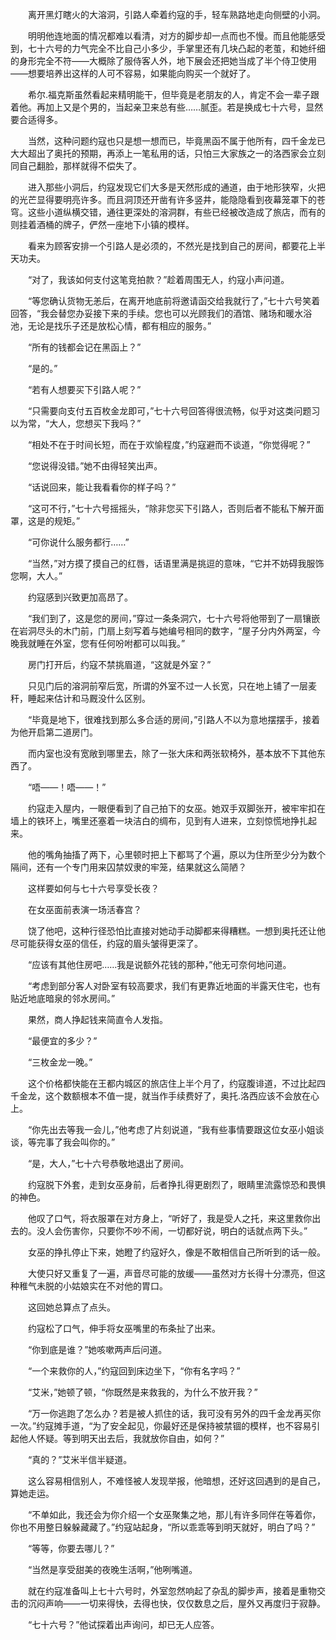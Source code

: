 　　离开黑灯瞎火的大溶洞，引路人牵着约寇的手，轻车熟路地走向侧壁的小洞。

　　明明他连地面的情况都难以看清，对方的脚步却一点而也不慢。而且他能感受到，七十六号的力气完全不比自己小多少，手掌里还有几块凸起的老茧，和她纤细的身形完全不符——大概除了服侍客人外，地下展会还把她当成了半个侍卫使用——想要培养出这样的人可不容易，如果能向购买一个就好了。

　　希尔.福克斯虽然看起来精明能干，但毕竟是老朋友的人，肯定不会一辈子跟着他。再加上又是个男的，当起亲卫来总有些……腻歪。若是换成七十六号，显然要合适得多。

　　当然，这种问题约寇也只是想一想而已，毕竟黑函不属于他所有，四千金龙已大大超出了奥托的预期，再添上一笔私用的话，只怕三大家族之一的洛西家会立刻同自己翻脸，那样就得不偿失了。

　　进入那些小洞后，约寇发现它们大多是天然形成的通道，由于地形狭窄，火把的光芒显得要明亮许多。而且洞顶还开凿有许多竖井，能隐隐看到夜幕笼罩下的苍穹。这些小道纵横交错，通往更深处的溶洞群，有些已经被改造成了旅店，而有的则挂着酒桶的牌子，俨然一座地下小镇的模样。

　　看来为顾客安排一个引路人是必须的，不然光是找到自己的房间，都要花上半天功夫。

　　“对了，我该如何支付这笔竞拍款？”趁着周围无人，约寇小声问道。

　　“等您确认货物无恙后，在离开地底前将邀请函交给我就行了，”七十六号笑着回答，“我会替您办妥接下来的手续。您也可以光顾我们的酒馆、赌场和暖水浴池，无论是找乐子还是放松心情，都有相应的服务。”

　　“所有的钱都会记在黑函上？”

　　“是的。”

　　“若有人想要买下引路人呢？”

　　“只需要向支付五百枚金龙即可，”七十六号回答得很流畅，似乎对这类问题习以为常，“大人，您想买下我吗？”

　　“相处不在于时间长短，而在于欢愉程度，”约寇避而不谈道，“你觉得呢？”

　　“您说得没错。”她不由得轻笑出声。

　　“话说回来，能让我看看你的样子吗？”

　　“这可不行，”七十六号摇摇头，“除非您买下引路人，否则后者不能私下解开面罩，这是的规矩。”

　　“可你说什么服务都行……”

　　“当然，”对方摸了摸自己的红唇，话语里满是挑逗的意味，“它并不妨碍我服饰您啊，大人。”

　　约寇感到兴致更加高昂了。

　　“我们到了，这是您的房间，”穿过一条条洞穴，七十六号将他带到了一扇镶嵌在岩洞尽头的木门前，门扇上刻写着与她编号相同的数字，“屋子分内外两室，今晚我就睡在外室，您有任何吩咐都可以叫我。”

　　房门打开后，约寇不禁挑眉道，“这就是外室？”

　　只见门后的溶洞前窄后宽，所谓的外室不过一人长宽，只在地上铺了一层麦秆，睡起来估计和马厩没什么区别。

　　“毕竟是地下，很难找到那么多合适的房间，”引路人不以为意地摆摆手，接着为他开启第二道房门。

　　而内室也没有宽敞到哪里去，除了一张大床和两张软椅外，基本放不下其他东西了。

　　“唔——！唔——！”

　　约寇走入屋内，一眼便看到了自己拍下的女巫。她双手双脚张开，被牢牢扣在墙上的铁环上，嘴里还塞着一块洁白的绸布，见到有人进来，立刻惊慌地挣扎起来。

　　他的嘴角抽搐了两下，心里顿时把上下都骂了个遍，原以为住所至少分为数个隔间，还有一个专门用来囚禁奴隶的牢笼，结果就这么简陋？

　　这样要如何与七十六号享受长夜？

　　在女巫面前表演一场活春宫？

　　饶了他吧，这种行径恐怕比直接对她动手动脚都来得糟糕。一想到奥托还让他尽可能获得女巫的信任，约寇的眉头皱得更深了。

　　“应该有其他住房吧……我是说额外花钱的那种，”他无可奈何地问道。

　　“考虑到部分客人对卧室有较高要求，我们有更靠近地面的半露天住宅，也有贴近地底暗泉的邻水房间。”

　　果然，商人挣起钱来简直令人发指。

　　“最便宜的多少？”

　　“三枚金龙一晚。”

　　这个价格都快能在王都内城区的旅店住上半个月了，约寇腹诽道，不过比起四千金龙，这个数额根本不值一提，就当作手续费好了，奥托.洛西应该不会放在心上。

　　“你先出去等我一会儿，”他考虑了片刻说道，“我有些事情要跟这位女巫小姐谈谈，等完事了我会叫你的。”

　　“是，大人，”七十六号恭敬地退出了房间。

　　约寇脱下外套，走到女巫身前，后者挣扎得更剧烈了，眼睛里流露惊恐和畏惧的神色。

　　他叹了口气，将衣服罩在对方身上，“听好了，我是受人之托，来这里救你出去的。没人会伤害你，只要你不吵不闹，一切都好说，明白的话就点两下头。”

　　女巫的挣扎停止下来，她瞪了约寇好久，像是不敢相信自己所听到的话一般。

　　大使只好又重复了一遍，声音尽可能的放缓——虽然对方长得十分漂亮，但这种稚气未脱的小姑娘实在不对他的胃口。

　　这回她总算点了点头。

　　约寇松了口气，伸手将女巫嘴里的布条扯了出来。

　　“你到底是谁？”她咳嗽两声后问道。

　　“一个来救你的人，”约寇回到床边坐下，“你有名字吗？”

　　“艾米，”她顿了顿，“你既然是来救我的，为什么不放开我？”

　　“万一你逃跑了怎么办？若是被人抓住的话，我可没有另外的四千金龙再买你一次。”约寇摊手道，“为了安全起见，你最好还是保持被禁锢的模样，也不容易引起他人怀疑。等到明天出去后，我就放你自由，如何？”

　　“真的？”艾米半信半疑道。

　　这么容易相信别人，不难怪被人发现举报，他暗想，还好这回遇到的是自己，算她走运。

　　“不单如此，我还会为你介绍一个女巫聚集之地，那儿有许多同伴在等着你，你也不用整日躲躲藏藏了。”约寇站起身，“所以乖乖等到明天就好，明白了吗？”

　　“等等，你要去哪儿？”

　　“当然是享受甜美的夜晚生活啊，”他咧嘴道。

　　就在约寇准备叫上七十六号时，外室忽然响起了杂乱的脚步声，接着是重物交击的沉闷声响——一切来得快，去得也快，仅仅数息之后，屋外又再度归于寂静。

　　“七十六号？”他试探着出声询问，却已无人应答。
